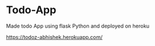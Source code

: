 # Todo-App
Made todo App using flask Python and deployed on heroku

https://todoz-abhishek.herokuapp.com/
